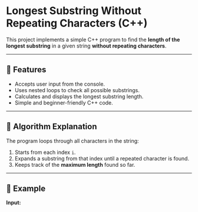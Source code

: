 # Longest Substring Without Repeating Characters (C++)

This project implements a simple C++ program to find the **length of the longest substring** in a given string **without repeating characters**.

---

## 🚀 Features

- Accepts user input from the console.
- Uses nested loops to check all possible substrings.
- Calculates and displays the longest substring length.
- Simple and beginner-friendly C++ code.

---

## 🧠 Algorithm Explanation

The program loops through all characters in the string:

1. Starts from each index `i`.
2. Expands a substring from that index until a repeated character is found.
3. Keeps track of the **maximum length** found so far.

---

## 🧩 Example

**Input:**
